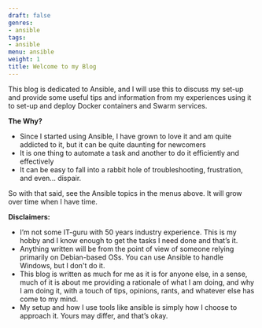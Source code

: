 ```yaml
---
draft: false
genres:
- ansible
tags:
- ansible
menu: ansible
weight: 1
title: Welcome to my Blog
---
```


This blog is dedicated to Ansible, and I will use this to discuss my set-up and provide some useful tips and information from my experiences using it to set-up and deploy Docker containers and Swarm services.

**The Why?**

  - Since I started using Ansible, I have grown to love it and am quite addicted to it, but it can be quite daunting for newcomers
  - It is one thing to automate a task and another to do it efficiently and effectively
  - It can be easy to fall into a rabbit hole of troubleshooting, frustration, and even... dispair. 
  
So with that said, see the Ansible topics in the menus above. It will grow over time when I have time.

**Disclaimers:**

  - I’m not some IT-guru with 50 years industry experience. This is my hobby and I know enough to get the tasks I need done and that’s it.
  - Anything written will be from the point of view of someone relying primarily on Debian-based OSs. You can use Ansible to handle Windows, but I don't do it.
  - This blog is written as much for me as it is for anyone else, in a sense, much of it is about me providing a rationale of what I am doing, and why I am doing it, with a touch of tips, opinions, rants, and whatever else has come to my mind.
  - My setup and how I use tools like ansible is simply how I choose to approach it. Yours may differ, and that’s okay.

<div align=center>
<script type="text/javascript" src="https://cdnjs.buymeacoffee.com/1.0.0/button.prod.min.js" data-name="bmc-button" data-slug="lebowski89" data-color="#FFDD00" data-emoji=""  data-font="Lato" data-text="Buy me a coffee" data-outline-color="#000000" data-font-color="#000000" data-coffee-color="#ffffff" ></script>
</div>